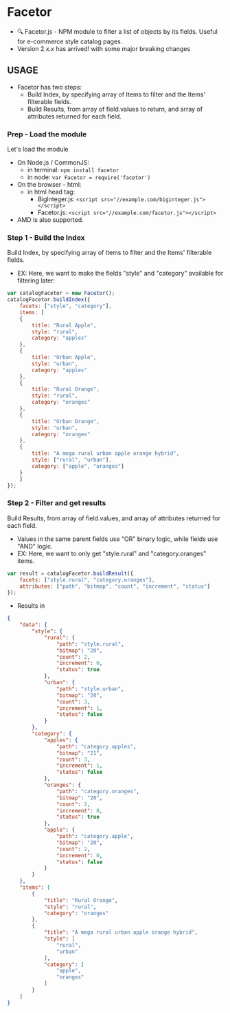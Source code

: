 # Facetor
- 🔍 Facetor.js - NPM module to filter a list of objects by its fields. Useful for e-commerce style catalog pages.
- Version 2.x.x has arrived! with some major breaking changes


## USAGE
- Facetor has two steps:
	- Build Index, by specifying array of Items to filter and the Items' filterable fields.
	- Build Results, from array of field.values to return, and array of attributes returned for each field.

### Prep - Load the module
Let's load the module
- On Node.js / CommonJS:
  - in terminal: `npm install facetor`
  - in node: `var Facetor = require('facetor')`
- On the browser - html:
  - in html head tag: 
	- BigInteger.js: `<script src="//example.com/biginteger.js"></script>`
	- Facetor.js: `<script src="//example.com/facetor.js"></script>`
- AMD is also supported.

### Step 1 - Build the Index
Build Index, by specifying array of Items to filter and the Items' filterable fields.
- EX: Here, we want to make the fields "style" and "category" available for filtering later:
```js
var catalogFacetor = new Facetor();
catalogFacetor.buildIndex({
	facets: ["style", "category"],
	items: [
	{
		title: "Rural Apple",
		style: "rural",
		category: "apples"
	},
	{
		title: "Urban Apple",
		style: "urban",
		category: "apples"
	},
	{
		title: "Rural Orange",
		style: "rural",
		category: "oranges"
	},
	{
		title: "Urban Orange",
		style: "urban",
		category: "oranges"
	},
	{
		title: "A mega rural urban apple orange hybrid",
		style: ["rural", "urban"],
		category: ["apple", "oranges"]
	}
	]
});
```

### Step 2 - Filter and get results
Build Results, from array of field.values, and array of attributes returned for each field.
- Values in the same parent fields use "OR" binary logic, while fields use "AND" logic.
- EX: Here, we want to only get "style.rural" and "category.oranges" items.
```js
var result = catalogFacetor.buildResult({
	facets: ["style.rural", "category.oranges"],
	attributes: ["path", "bitmap", "count", "increment", "status"]
});
```
- Results in
```json
{
	"data": {
		"style": {
			"rural": {
				"path": "style.rural",
				"bitmap": "20",
				"count": 2,
				"increment": 0,
				"status": true
			},
			"urban": {
				"path": "style.urban",
				"bitmap": "28",
				"count": 3,
				"increment": 1,
				"status": false
			}
		},
		"category": {
			"apples": {
				"path": "category.apples",
				"bitmap": "21",
				"count": 3,
				"increment": 1,
				"status": false
			},
			"oranges": {
				"path": "category.oranges",
				"bitmap": "20",
				"count": 2,
				"increment": 0,
				"status": true
			},
			"apple": {
				"path": "category.apple",
				"bitmap": "20",
				"count": 2,
				"increment": 0,
				"status": false
			}
		}
	},
	"items": [
		{
			"title": "Rural Orange",
			"style": "rural",
			"category": "oranges"
		},
		{
			"title": "A mega rural urban apple orange hybrid",
			"style": [
				"rural",
				"urban"
			],
			"category": [
				"apple",
				"oranges"
			]
		}
	]
}
```


